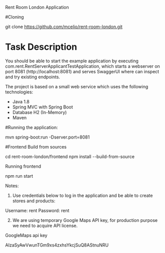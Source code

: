 Rent Room London Application

#Cloning

git clone https://github.com/mcelio/rent-room-london.git

# Task Description
You should be able to start the example application by executing com.rent.RentServerApplicantTestApplication,
which starts a webserver on port 8081 (http://localhost:8081) and serves SwaggerUI where can inspect and try existing
endpoints.

The project is based on a small web service which uses the following technologies:

* Java 1.8
* Spring MVC with Spring Boot
* Database H2 (In-Memory)
* Maven

#Running the application:

mvn spring-boot:run -Dserver.port=8081


#Frontend
Build from sources

cd rent-room-london/frontend
npm install --build-from-source

Running frontend

npm run start


Notes:

1) Use credentials below to log in the application and be able to create stores and products:

Username: rent
Password: rent

2) We are using temporary Google Maps API key, for production purpose we need to acquire API license.

GoogleMaps api key

AIzaSyAwVwunTGm9xs4zxhsYkcjSuQ8AStnuNRU

